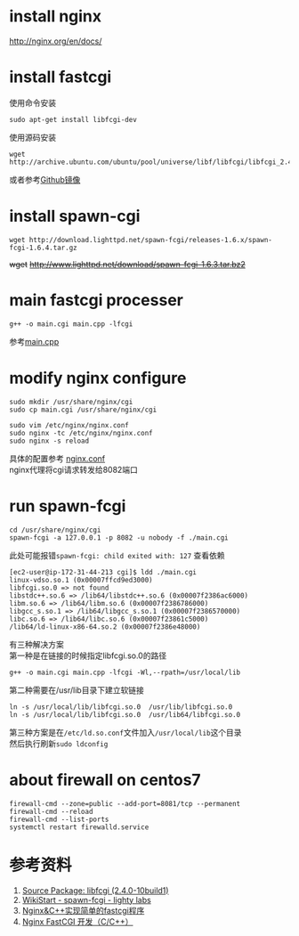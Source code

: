 # install nginx
http://nginx.org/en/docs/

# install fastcgi
使用命令安装
```
sudo apt-get install libfcgi-dev
```
使用源码安装
```
wget http://archive.ubuntu.com/ubuntu/pool/universe/libf/libfcgi/libfcgi_2.4.0.orig.tar.gz
```
或者参考[Github镜像](https://github.com/FastCGI-Archives/fcgi2/archive/refs/tags/2.4.0.tar.gz)

# install spawn-cgi
```
wget http://download.lighttpd.net/spawn-fcgi/releases-1.6.x/spawn-fcgi-1.6.4.tar.gz
```
~~wget~~ ~~http://www.lighttpd.net/download/spawn-fcgi-1.6.3.tar.bz2~~

# main fastcgi processer
```
g++ -o main.cgi main.cpp -lfcgi
```
参考[main.cpp](./main.cpp)

# modify nginx configure
```
sudo mkdir /usr/share/nginx/cgi
sudo cp main.cgi /usr/share/nginx/cgi

sudo vim /etc/nginx/nginx.conf
sudo nginx -tc /etc/nginx/nginx.conf
sudo nginx -s reload
```
具体的配置参考 [nginx.conf](./nginx.conf)<br/>
nginx代理将cgi请求转发给8082端口

# run spawn-fcgi
```
cd /usr/share/nginx/cgi
spawn-fcgi -a 127.0.0.1 -p 8082 -u nobody -f ./main.cgi
```
此处可能报错`spawn-fcgi: child exited with: 127`
查看依赖
```
[ec2-user@ip-172-31-44-213 cgi]$ ldd ./main.cgi
linux-vdso.so.1 (0x00007ffcd9ed3000)
libfcgi.so.0 => not found
libstdc++.so.6 => /lib64/libstdc++.so.6 (0x00007f2386ac6000)
libm.so.6 => /lib64/libm.so.6 (0x00007f2386786000)
libgcc_s.so.1 => /lib64/libgcc_s.so.1 (0x00007f2386570000)
libc.so.6 => /lib64/libc.so.6 (0x00007f23861c5000)
/lib64/ld-linux-x86-64.so.2 (0x00007f2386e48000)
```
有三种解决方案<br/>
第一种是在链接的时候指定libfcgi.so.0的路径<br/>
```
g++ -o main.cgi main.cpp -lfcgi -Wl,--rpath=/usr/local/lib
```
第二种需要在/usr/lib目录下建立软链接
```
ln -s /usr/local/lib/libfcgi.so.0  /usr/lib/libfcgi.so.0
ln -s /usr/local/lib/libfcgi.so.0  /usr/lib64/libfcgi.so.0
```
第三种方案是在`/etc/ld.so.conf`文件加入`/usr/local/lib`这个目录<br/>
然后执行刷新`sudo ldconfig`

# about firewall on centos7
```
firewall-cmd --zone=public --add-port=8081/tcp --permanent
firewall-cmd --reload
firewall-cmd --list-ports
systemctl restart firewalld.service
```

# 参考资料
1. [Source Package: libfcgi (2.4.0-10build1)](https://packages.ubuntu.com/source/focal/s390x/libfcgi)
2. [WikiStart - spawn-fcgi - lighty labs](https://redmine.lighttpd.net/projects/spawn-fcgi/wiki)
3. [Nginx&C++实现简单的fastcgi程序](https://blog.csdn.net/liukang325/article/details/78782994)
4. [Nginx FastCGI 开发（C/C++）](https://my.oschina.net/u/989096/blog/887078https://my.oschina.net/u/989096/blog/887078)
